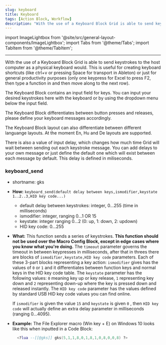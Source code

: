 ```yaml
---
slug: keyboard
title: Keyboard
tags: [Action Block, Workflow]
description: "With the use of a Keyboard Block Grid is able to send keystrokes to the host computer as a physical keyboard would."
---
```


import ImageLightbox from '@site/src/general-layout-components/ImageLightbox';
import Tabs from '@theme/Tabs';
import TabItem from '@theme/TabItem';

---

<Tabs>
  <TabItem value="About Keyboard" label="About Keyboard" default>


With the use of a Keyboard Block Grid is able to send keystrokes to the host computer as a physical keyboard would. This is useful for creating keyboard shortcuts (like ctrl+v or pressing Space for transport in Ableton) or just for general productivity purposes (only one keypress for Excel to press F2, then type a function in and then move along to the next row).

The Keyboard Block contains an input field for keys. You can input your desired keystrokes here with the keyboard or by using the dropdown menu below the input field.

The Keyboard Block differentiates between button presses and releases, please define your keyboard messages accordingly.

The Keyboard Block layout can also differentiate between different languange layouts. At the moment En, Hu and De layouts are supported.

There is also a value of input delay, which changes how much time Grid will wait between sending out each keystroke message. You can add delays to your own message or just define the default one which will exist between each message by default. This delay is defined in miliseconds.

  </TabItem>
  <TabItem value="Reference Manual Entry" label="Reference Manual Entry">


### keyboard_send

  - shortname: gks

  - **How:** `keyboard_send(default delay between keys,ismodifier,keystate 1..2..3,HID key code...)`

    - default delay between keystrokes: integer, 0...255 (time in milliseconds)
    - ismodifier: integer, ranging 0...1 OR 15
    - keystate: integer ranging 0...2 (0: up, 1: down, 2: updown)
    - HID key code: 0...255 

  - **What:** This function sends a series of keystrokes. **This function should not be used over the Macro Config Block, except in edge cases where you know what you're doing.**  <!-- we recommand to use the nice ui  -->The `timeout` parameter governs the timeout in between keypresses in milliseconds, after that in threes there are blocks of `ismodifier,keystate,HID key code` parameters. Each of these 3-part blocks representing a key action: `ismodifier` gives has the values of `0` or `1`  and it differentiates between function keys and normal keys in the HID key code table.  The `keystate`  parameter has the following values: `0` meaning key up or key release, `1` representing key down and `2` representing down-up where the key is pressed down and released instantly. The `HID key code` parameter has the values defined by standard USB HID key code values you can find online.

    If `ismodifier` is given the value `15` and `keystate` is given `0` , then `HID key code` will actually define an extra delay parameter in milliseconds (ranging 0...4095).

  - **Example:** The File Explorer macro (Win key + E) on Windows 10 looks like this when inputted in a Code Block: 

    ```lua
      <?lua --[[@gks]] gks(5,1,1,8,0,1,8,1,0,8,0,0,8) ?>
    ```



  </TabItem>
</Tabs>



